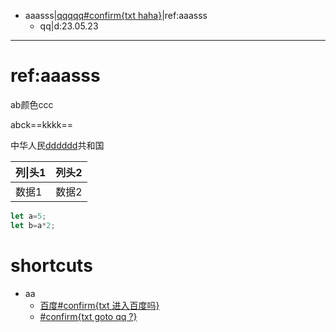 - aaasss|[qqqqq#confirm{txt haha}](https://q{{q}}.com)|ref:aaasss
	- qq|d:23.05.23
		
***
# ref:aaasss
ab颜色ccc

abck==kkkk==

中华人民[dddddd](dddd)共和国


|列\|头1|列头2|
|-|-|
|数据1|数据2|

```javascript
let a=5;
let b=a*2;
```




# shortcuts
- aa
	- [百度#confirm{txt 进入百度吗}](https://bai{{du}}.com)
	- [#confirm{txt goto qq ?}](https://qq.com)